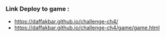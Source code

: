 ### Link Deploy to game :

 - https://daffakbar.github.io/challenge-ch4/ 
 - https://daffakbar.github.io/challenge-ch4/game/game.html
